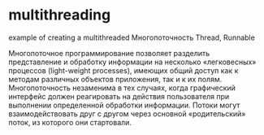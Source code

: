 # multithreading
example of creating a multithreaded Многопоточность Thread, Runnable

Многопоточное программирование позволяет разделить представление и обработку информации на несколько «легковесных» процессов (light-weight processes), имеющих общий доступ как к методам различных объектов приложения, так и к их полям. Многопоточность незаменима в тех случаях, когда графический интерфейс должен реагировать на действия пользователя при выполнении определенной обработки информации. Потоки могут взаимодействовать друг с другом через основной «родительский» поток, из которого они стартовали.
